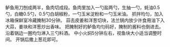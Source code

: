 鲈鱼用刀刨成两半，鱼肉切成段。鱼肉里加入一勺盐两勺，生抽一勺，蚝油0.5勺，白糖0.5勺，0.5勺白胡椒粉，一勺玉米淀粉和一勺玉米油。
抓拌均匀，加入冰箱保鲜室冷藏腌制30分钟。
蒜去皮姜和洋葱切块，法兰锅内放少许食用油下入大蒜，姜块和洋葱炒出香味。
把腌制好的鲈鱼均匀码好，腌制的酱料也倒进去。
沿着锅边一圈均匀淋入三勺料酒。
中小火焖5分钟左右，视鱼块大小适当调整时间。
开锅后撒上葱花即可。